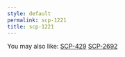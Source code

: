 ```yaml
---
style: default
permalink: scp-1221
title: scp-1221
---
```

You may also like:
[SCP-429](http://scp-wiki.net/scp-429)
[SCP-2692](http://scp-wiki.net/scp-2692)